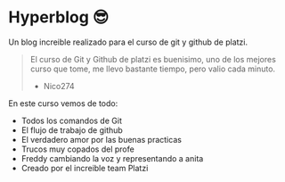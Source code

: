 # Hyperblog 😎

Un blog increible realizado para el curso de git y github de platzi.

> El curso de Git y Github de platzi es buenisimo, uno de los mejores curso que tome, me llevo bastante tiempo, pero valio cada minuto.
>
> - Nico274

En este curso vemos de todo:

- Todos los comandos de Git
- El flujo de trabajo de github
- El verdadero amor por las buenas practicas
- Trucos muy copados del profe
- Freddy cambiando la voz y representando a anita
- Creado por el increible team Platzi
